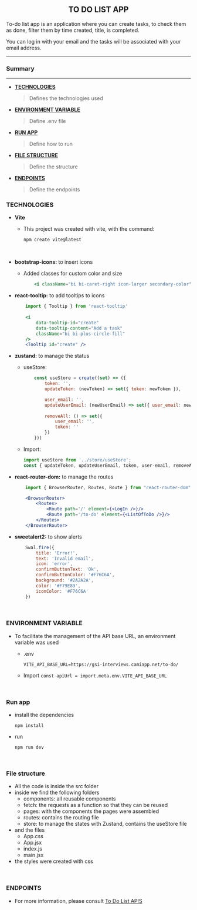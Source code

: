 ## <center>TO DO LIST APP</center>

To-do list app is an application where you can create tasks, to check them as done, filter them by time created, title, is completed.

You can log in with your email and the tasks will be associated with your email address. 

--- 
### Summary
---

* [**TECHNOLOGIES**](#technologies) 
    > Defines the technologies used

* [**ENVIRONMENT VARIABLE**](#environment-variable)
    > Define .env file

* [**RUN APP**](#run-app)
    > Define how to run

* [**FILE STRUCTURE**](#file-structure)
    > Define the structure

* [**ENDPOINTS**](#endpoints)
    > Define the endpoints


<a id="technologies"></a> 

### **TECHNOLOGIES**

* **Vite**

    * This project was created with vite, with the command:

        `npm create vite@latest`
        
<br>

* **bootstrap-icons:** to insert icons
    * Added classes for custom color and size
        ```jsx
            <i className="bi bi-caret-right icon-larger secondary-color" />

* **react-tooltip:** to add tooltips to icons

    ```jsx
        import { Tooltip } from 'react-tooltip'
        
        <i 
            data-tooltip-id="create"
            data-tooltip-content="Add a task"
            className="bi bi-plus-circle-fill" 
        />
        <Tooltip id="create" />

* **zustand:** to manage the status
    * useStore:

        ```js
            const useStore = create((set) => ({
                token: '',
                updateToken: (newToken) => set({ token: newToken }),

                user_email: '',
                updateUserEmail: (newUserEmail) => set({ user_email: newUserEmail }),
                
                removeAll: () => set({ 
                    user_email: '',
                    token: ''
                })
            }))
    
    * Import:

        ```js
        import useStore from '../store/useStore';
        const { updateToken, updateUserEmail, token, user-email, removeAll } = useStore()

* **react-router-dom:** to manage the routes

    ```jsx
        import { BrowserRouter, Routes, Route } from "react-router-dom";

        <BrowserRouter>
            <Routes>
                <Route path='/' element={<LogIn />}/>
                <Route path='/to-do' element={<ListOfToDo />}/>
            </Routes>
        </BrowserRouter>

* **sweetalert2:** to show alerts

    ```js
        Swal.fire({
            title: 'Error!',
            text: 'Invalid email',
            icon: 'error',
            confirmButtonText: 'Ok',
            confirmButtonColor: '#F76C6A',
            background: '#2A2A2A',
            color: '#F79E89',
            iconColor: '#F76C6A'
        })

<br>

<a id="environment-variable"></a>
### **ENVIRONMENT VARIABLE**

* To facilitate the management of the API base URL, an environment variable was used

    * .env

        `VITE_API_BASE_URL=https://gsi-interviews.camiapp.net/to-do/`

    * Import
        `const apiUrl = import.meta.env.VITE_API_BASE_URL`

<br>

<a id="Run app"></a>
### Run app

* install the dependencies

    `npm install`

* run

    `npm run dev`

<br>

<a id="file-structure"></a>
### File structure

* All the code is inside the src folder
* inside we find the following folders
    * components: all reusable components
    * fetch: the requests as a function so that they can be reused
    * pages: with the components the pages were assembled
    * routes: contains the routing file
    * store: to manage the states with Zustand, contains the useStore file
* and the files
    * App.css
    * App.jsx
    * index.js
    * main.jsx
* the styles were created with css

<br>

<a id="endpoints"></a>
### **ENDPOINTS**

* For more information, please consult [To Do List APIS](https://github.com/Orozco23/to-do-list/blob/develop/enterview-gsi-endpoints.md)
